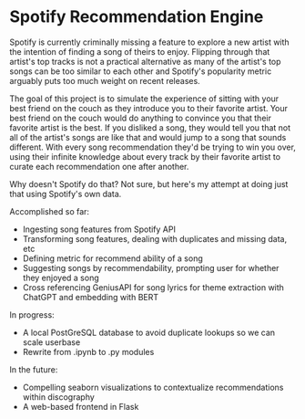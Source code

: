 # Spotify Recommendation Engine

Spotify is currently criminally missing a feature to explore a new artist with the intention of finding a song of theirs to enjoy. Flipping through that artist's top tracks is not a practical alternative as many of the artist's top songs can be too similar to each other and Spotify's popularity metric arguably puts too much weight on recent releases.

The goal of this project is to simulate the experience of sitting with your best friend on the couch as they introduce you to their favorite artist. Your best friend on the couch would do anything to convince you that their favorite artist is the best. If you disliked a song, they would tell you that not all of the artist's songs are like that and would jump to a song that sounds different. With every song recommendation they'd be trying to win you over, using their infinite knowledge about every track by their favorite artist to curate each recommendation one after another.

Why doesn't Spotify do that? Not sure, but here's my attempt at doing just that using Spotify's own data.

Accomplished so far:
- Ingesting song features from Spotify API
- Transforming song features, dealing with duplicates and missing data, etc
- Defining metric for recommend ability of a song
- Suggesting songs by recommendability, prompting user for whether they enjoyed a song
- Cross referencing GeniusAPI for song lyrics for theme extraction with ChatGPT and embedding with BERT

In progress:
- A local PostGreSQL database to avoid duplicate lookups so we can scale userbase
- Rewrite from .ipynb to .py modules

In the future:
- Compelling seaborn visualizations to contextualize recommendations within discography
- A web-based frontend in Flask
